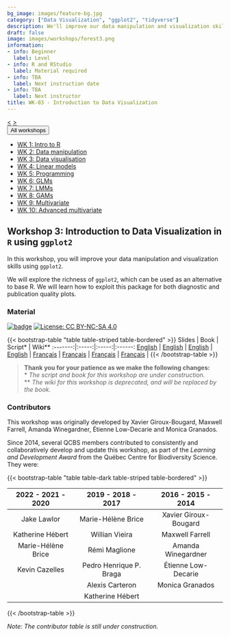 ```yaml
---
bg_image: images/feature-bg.jpg
category: ["Data Visualization", "ggplot2", "tidyverse"]
description: We'll improve our data manipulation and visualization skills in R!
draft: false
image: images/workshops/forest3.png
information:
- info: Beginner
  label: Level
- info: R and RStudio
  label: Material required
- info: TBA
  label: Next instruction date
- info: TBA
  label: Next instructor
title: WK-03 - Introduction to Data Visualization
---
```

<div class="btn-group" role="group" aria-label="...">
  <a href="https://qcbsrworkshops.github.io/workshops/r-workshop-02/" button type="button" class="btn btn-default"><</button></a>
  <a href="https://qcbsrworkshops.github.io/workshops/r-workshop-04/"button type="button" class="btn btn-default">></button></a>

  <div class="btn-group" role="group">
    <button type="button" class="btn btn-default dropdown-toggle" data-toggle="dropdown" aria-haspopup="true" aria-expanded="false">
      All workshops
      <span class="caret"></span>
    </button>
    <ul class="dropdown-menu">
      <li><a href="https://qcbsrworkshops.github.io/workshops/r-workshop-01/">WK 1: Intro to R</a></li>
      <li><a href="https://qcbsrworkshops.github.io/workshops/r-workshop-02/">WK 2: Data manipulation</a></li>
      <li><a href="https://qcbsrworkshops.github.io/workshops/r-workshop-03/">WK 3: Data visualisation</a></li>
      <li><a href="https://qcbsrworkshops.github.io/workshops/r-workshop-04/">WK 4: Linear models</a></li>
      <li><a href="https://qcbsrworkshops.github.io/workshops/r-workshop-05/">WK 5: Programming</a></li>
      <li><a href="https://qcbsrworkshops.github.io/workshops/r-workshop-06/">WK 6: GLMs</a></li>
      <li><a href="https://qcbsrworkshops.github.io/workshops/r-workshop-07/">WK 7: LMMs</a></li>
      <li><a href="https://qcbsrworkshops.github.io/workshops/r-workshop-08/">WK 8: GAMs</a></li>
      <li><a href="https://qcbsrworkshops.github.io/workshops/r-workshop-09/">WK 9: Multivariate</a></li>
      <li><a href="https://qcbsrworkshops.github.io/workshops/r-workshop-10/">WK 10: Advanced multivariate</a></li>
    </ul>
  </div>
</div>

## Workshop 3: Introduction to Data Visualization in `R` using `ggplot2`

In this workshop, you will improve your data manipulation and visualization skills using `ggplot2`. 

We will explore the richness of `ggplot2`, which can be used as an alternative to base R. We will learn how to exploit this package for both diagnostic and publication quality plots.

### Material

[![badge](https://img.shields.io/static/v1?style=flat&label=Workshop&message=03&color=blue&logo=github)](https://github.com/QCBSRworkshops/workshop03) [![License: CC BY-NC-SA 4.0](https://img.shields.io/badge/License-CC%20BY--NC--SA%204.0-orange.svg)](https://creativecommons.org/licenses/by-nc-sa/4.0/)

{{< bootstrap-table "table table-striped table-bordered" >}}
 Slides | Book | Script* | Wiki** 
:-------:|:-----:|:-----:|:------: 
<a href="https://qcbsrworkshops.github.io/workshop03/pres-en/workshop03-pres-en.html" button type="button" class="btn btn-default">English</button></a> | <a href="https://qcbsrworkshops.github.io/workshop03/book-en/index.html" button type="button" class="btn btn-default">English</button></a> | <a href="https://qcbsrworkshops.github.io/workshop03/book-en/workshop03-script-en.R" button type="button" class="btn btn-default">English</button></a> | <a href="https://wiki.qcbs.ca/r_workshop3" button type="button" class="btn btn-default">English</button></a> |
<a href="https://qcbsrworkshops.github.io/workshop03/pres-fr/workshop03-pres-fr.html" button type="button" class="btn btn-default">Français</button></a> | <a href="https://qcbsrworkshops.github.io/workshop03/book-fr/index.html" button type="button" class="btn btn-default">Français</button></a> | <a href="https://qcbsrworkshops.github.io/workshop03/book-fr/workshop03-script-fr.R" button type="button" class="btn btn-default">Français</button></a> | <a href="https://wiki.qcbs.ca/r_atelier3" button type="button" class="btn btn-default">Français</button></a> |
{{< /bootstrap-table >}}


> **Thank you for your patience as we make the following changes:**  
> \* *The script and book for this workshop are under construction.* <br>
> \*\* *The wiki for this workshop is deprecated, and will be replaced by the book.*


### Contributors 

This workshop was originally developed by Xavier Giroux-Bougard, Maxwell Farrell, Amanda Winegardner, Étienne Low-Decarie and Monica Granados. 

Since 2014, several QCBS members contributed to consistently and collaboratively develop and update this workshop, as part of the *Learning and Development Award* from the Québec Centre for Biodiversity Science. They were:

{{< bootstrap-table "table table-dark table-striped table-bordered" >}}

|      2022 - 2021 - 2020     |      2019 - 2018 - 2017     |      2016 - 2015 - 2014      |
|:---------------------------:|:---------------------------:|:----------------------------:|
|  Jake Lawlor | Marie-Hélène Brice | Xavier Giroux-Bougard |
| Katherine Hébert  | Willian Vieira  | Maxwell Farrell |
| Marie-Hélène Brice  |  Rémi Maglione | Amanda Winegardner |
| Kevin Cazelles  | Pedro Henrique P. Braga | Étienne Low-Decarie |
|   | Alexis Carteron | Monica Granados |
|   | Katherine Hébert |  |

{{< /bootstrap-table >}}

*Note: The contributor table is still under construction.*